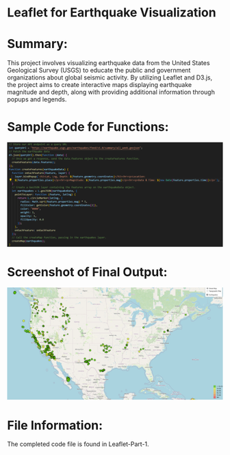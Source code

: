 # Leaflet for Earthquake Visualization

# Summary:

This project involves visualizing earthquake data from the United States Geological Survey (USGS) to educate the public and government organizations about global seismic activity. By utilizing Leaflet and D3.js, the project aims to create interactive maps displaying earthquake magnitude and depth, along with providing additional information through popups and legends. 

# Sample Code for Functions:

![alt text](code_functions_sample.png)

# Screenshot of Final Output:

![alt text](final_output.png)

# File Information:
The completed code file is found in Leaflet-Part-1. 


